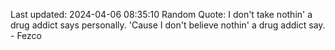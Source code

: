 Last updated: 2024-04-06 08:35:10
Random Quote: I don't take nothin' a drug addict says personally. 'Cause I don't believe nothin' a drug addict say. - Fezco
